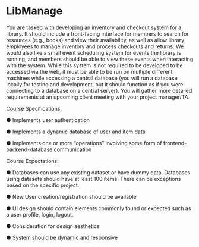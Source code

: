 # LibManage
You are tasked with developing an inventory and checkout system for a library. It should include
a front-facing interface for members to search for resources (e.g., books) and view their
availability, as well as allow library employees to manage inventory and process checkouts and
returns. We would also like a small event scheduling system for events the library is running,
and members should be able to view these events when interacting with the system.
While this system is not required to be developed to be accessed via the web, it must be able to
be run on multiple different machines while accessing a central database (you will run a
database locally for testing and development, but it should function as if you were connecting to
a database on a central server). You will gather more detailed requirements at an upcoming
client meeting with your project manager/TA.

Course Specifications:

● Implements user authentication

● Implements a dynamic database of user and item data

● Implements one or more “operations” involving some form of frontend-backend-database communication

Course Expectations:

● Databases can use any existing dataset or have dummy data. Databases using datasets should have at least 100 items. There can be exceptions based on the specific project.

● New User creation/registration should be available

● UI design should contain elements commonly found or expected such as a user profile, login, logout.

● Consideration for design aesthetics

● System should be dynamic and responsive
